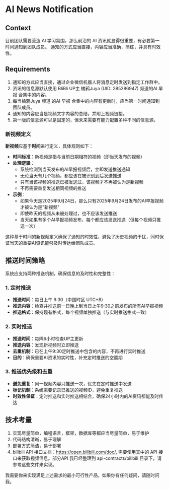 # AI News Notification

## Context

目前团队需要营造 AI 学习氛围，那么前沿的 AI 资讯就显得很重要，有必要第一时间通知到团队成员。
通知的方式应当直接，内容应当准确，简练，并具有时效性。

## Requirements

1. 通知的方式应当直接，通过企业微信机器人将消息定时发送到指定工作群中。
2. 资讯的信息源默认使用 BliBli UP主 橘鸦Juya (UID: 285286947) 频道的AI 早报 合集中的内容。
3. 每当橘鸦Juya 频道 的AI 早报 合集中的内容有更新时，应当第一时间通知到团队成员。
4. 通知的内容应当是视频文字内容的总结，并附上视频链接。
5. 第一版的信息源可以是固定的，但未来需要有能力配置多种不同的信息源。

### 新视频定义

**新视频**应基于**时间**进行定义，具体规则如下：

- **时间标准**：新视频是指与当前日期相符的视频（即当天发布的视频）
- **处理逻辑**：
  - 系统检测到当天发布的AI早报视频后，立即发送推送通知
  - 无论当天有几个视频，都应该在被识别到后发送推送
  - 只有当该视频的推送已被发送过，该视频才不再被认为是新视频
  - 不再需要重复发送相同视频的推送
- **示例**：
  - 如果今天是2025年9月24日，那么只有2025年9月24日发布的AI早报视频才被认为是"新视频"
  - 即使昨天的视频从未被处理过，也不应该发送推送
  - 当天如果有多个AI早报视频发布，每个都应该发送推送（但每个视频只推送一次）

这种基于时间的新视频定义确保了通知的时效性，避免了历史视频的干扰，同时保证当天的重要AI资讯能够及时传达给团队成员。

## 推送时间策略

系统应支持两种推送机制，确保信息的及时性和完整性：

### 1. 定时推送
- **推送时间**：每日上午 9:30（中国时区 UTC+8）
- **推送内容**：检查并推送前一日晚上到当日上午9:30之前发布的所有AI早报视频
- **推送格式**：保持现有格式，每个视频单独推送（与实时推送格式一致）

### 2. 实时推送
- **推送时间**：每隔6小时检查UP主更新
- **推送内容**：发现新视频时立即推送
- **去重机制**：已在上午9:30定时推送中包含的内容，不再进行实时推送
- **目的**：确保重要AI资讯的实时性，补充定时推送的空窗期

### 3. 推送优先级和去重
- **避免重复**：同一视频内容只推送一次，优先在定时推送中发送
- **标记机制**：系统需要记录已推送的视频ID，避免重复推送
- **时效性保证**：定时推送和实时推送相结合，确保24小时内的AI资讯都能及时传达

## 技术考量
1. 实现尽量简单，编程语言，框架，数据库等都应当尽量简单，易于维护
2. 代码结构清晰，易于理解
3. 部署方式简洁，易于部署 
4. bilibili API 接口文档：https://open.bilibili.com/doc/, 需要使用其中的 API 接口来获取视频信息。部分API 我已经整理到 api-contracts/bilibili 目录下，请参考这些文件来实现。

我需要你来实现满足上述需求的最小可行性产品，如果你有任何疑问，请随时问我。